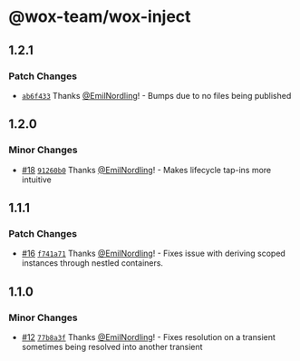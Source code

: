# @wox-team/wox-inject

## 1.2.1

### Patch Changes

- [`ab6f433`](https://github.com/wox-team/wox-inject/commit/ab6f4334b9907ce7127584eafd20707850abb92f) Thanks [@EmilNordling](https://github.com/EmilNordling)! - Bumps due to no files being published

## 1.2.0

### Minor Changes

- [#18](https://github.com/wox-team/wox-inject/pull/18) [`91260b0`](https://github.com/wox-team/wox-inject/commit/91260b0f9624778a8ed8aa983c4ab7c3ef868d5d) Thanks [@EmilNordling](https://github.com/EmilNordling)! - Makes lifecycle tap-ins more intuitive

## 1.1.1

### Patch Changes

- [#16](https://github.com/wox-team/wox-inject/pull/16) [`f741a71`](https://github.com/wox-team/wox-inject/commit/f741a71e8daa898fa366b24b9a4de68db285d2c6) Thanks [@EmilNordling](https://github.com/EmilNordling)! - Fixes issue with deriving scoped instances through nestled containers.

## 1.1.0

### Minor Changes

- [#12](https://github.com/wox-team/wox-inject/pull/12) [`77b8a3f`](https://github.com/wox-team/wox-inject/commit/77b8a3f35bf807119e306f4757a26b33e988cc62) Thanks [@EmilNordling](https://github.com/EmilNordling)! - Fixes resolution on a transient sometimes being resolved into another transient
